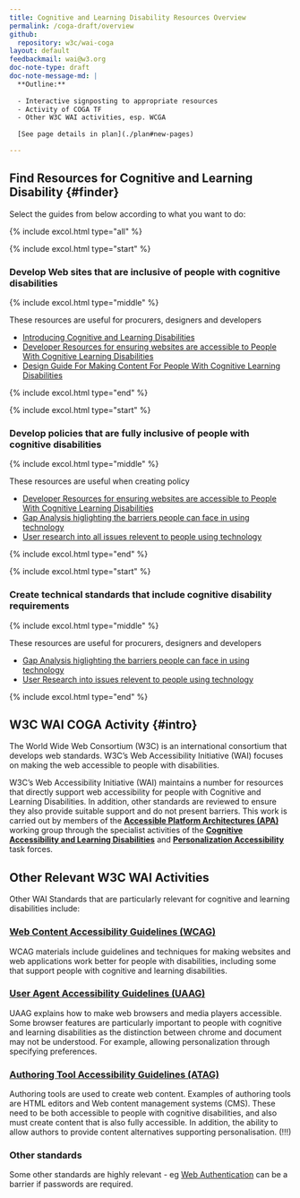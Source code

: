```yaml
---
title: Cognitive and Learning Disability Resources Overview
permalink: /coga-draft/overview
github:
  repository: w3c/wai-coga
layout: default
feedbackmail: wai@w3.org
doc-note-type: draft
doc-note-message-md: |
  **Outline:**
  
  - Interactive signposting to appropriate resources
  - Activity of COGA TF
  - Other W3C WAI activities, esp. WCGA
 
  [See page details in plan](./plan#new-pages)

---
```

## Find Resources for Cognitive and Learning Disability {#finder}

Select the guides from below according to what you want to do:

{% include excol.html type="all" %}

{% include excol.html type="start" %}

### Develop Web sites that are inclusive of people with cognitive disabilities

{% include excol.html type="middle" %}

These resources are useful for procurers, designers and developers

* [Introducing Cognitive and Learning Disabilities](./about)
* [Developer Resources for ensuring websites are accessible to People With Cognitive Learning Disabilities](./guide)
* [Design Guide For Making Content For People With Cognitive Learning Disabilities](./guide)

{% include excol.html type="end" %}

{% include excol.html type="start" %}

### Develop policies that are fully inclusive of people with cognitive disabilities

{% include excol.html type="middle" %}

These resources are useful when creating policy

* [Developer Resources for ensuring websites are accessible to People With Cognitive Learning Disabilities](./guide)
* [Gap Analysis higlighting the barriers people can face in using technology](./gapanalysis)
* [User research into all issues relevent to people using technology](./research)

{% include excol.html type="end" %}

{% include excol.html type="start" %}

### Create technical standards that include cognitive disability requirements

{% include excol.html type="middle" %}

These resources are useful for procurers, designers and developers

* [Gap Analysis higlighting the barriers people can face in using technology](./gapanalysis)
* [User Research into issues relevent to people using technology](./research)

{% include excol.html type="end" %}

## W3C WAI COGA Activity {#intro}

The World Wide Web Consortium (W3C) is an international consortium that develops web standards. W3C’s Web Accessibility Initiative (WAI) focuses on making the web accessible to people with disabilities. 

W3C’s Web Accessibility Initiative (WAI) maintains a number for resources that directly support web accessibility for people with Cognitive and Learning Disabilities. In addition, other standards are reviewed to ensure they also provide suitable support and do not present barriers. This work is carried out by members of the **[Accessible Platform Architectures (APA)](https://www.w3.org/WAI/APA/)** working group through the specialist activities of the **[Cognitive Accessibility and Learning Disabilities](https://www.w3.org/WAI/PF/cognitive-a11y-tf/)** and **[Personalization Accessibility](https://www.w3.org/WAI/APA/task-forces/personalization/)** task forces.

## Other Relevant W3C WAI Activities

Other WAI Standards that are particularly relevant for cognitive and learning disabilities include:

### [Web Content Accessibility Guidelines (WCAG)](https://www.w3.org/WAI/standards-guidelines/wcag/)

WCAG materials include guidelines and techniques for making websites and web applications work better for people with disabilities, including some that support people with cognitive and learning disabilities.

### [User Agent Accessibility Guidelines (UAAG)](https://www.w3.org/WAI/standards-guidelines/uaag/)

UAAG explains how to make web browsers and media players accessible. Some browser features are particularly important to people with cognitive and learning disabilities as the distinction between chrome and document may not be understood. For example, allowing personalization through specifying preferences.

### [Authoring Tool Accessibility Guidelines (ATAG)](https://www.w3.org/WAI/standards-guidelines/atag/)

Authoring tools are used to create web content. Examples of authoring tools are HTML editors and Web content management systems (CMS). These need to be both accessible to people with cognitive disabilities, and also must create content that is also fully accessible. In addition, the ability to allow authors to provide content alternatives supporting personalisation. (!!!)

### Other standards
Some other standards are highly relevant - eg [Web Authentication](https://www.w3.org/TR/webauthn/) can be a barrier if passwords are required.